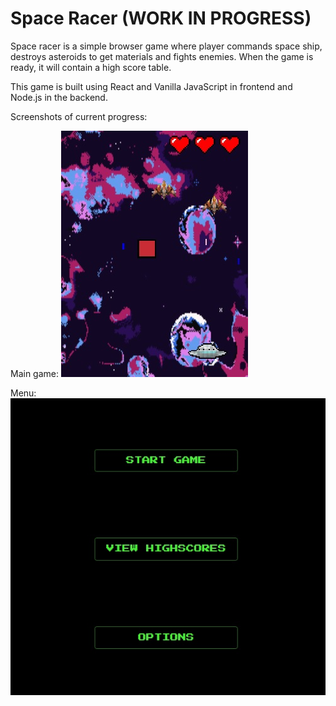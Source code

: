 # Space Racer (WORK IN PROGRESS)

Space racer is a simple browser game where player commands space ship, destroys asteroids to get materials
and fights enemies. When the game is ready, it will contain a high score table.

This game is built using React and Vanilla JavaScript in frontend and Node.js in the backend.

Screenshots of current progress:

Main game:
![Demo pic](screenshots/maingame.jpg)

Menu:
![Demo pic](screenshots/menu.jpg)
